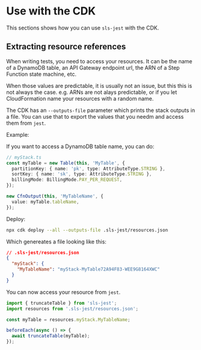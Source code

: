 # Use with the CDK

This sections shows how you can use `sls-jest` with the CDK.

## Extracting resource references

When writing tests, you need to access your resources. It can be the name of a DynamoDB table, an API Gateway endpoint url, the ARN of a Step Function state machine, etc.

When those values are predictable, it is usually not an issue, but this this is not always the case. e.g. ARNs are not alays predictable, or if you let CloudFormation name your resources with a random name.

The CDK has an `--outputs-file` parameter which prints the stack outputs in a file. You can use that to export the values that you needm and access them from `jest`.

Example:

If you want to access a DynamoDB table name, you can do:

```ts
// myStack.ts
const myTable = new Table(this, 'MyTable', {
  partitionKey: { name: 'pk', type: AttributeType.STRING },
  sortKey: { name: 'sk', type: AttributeType.STRING },
  billingMode: BillingMode.PAY_PER_REQUEST,
});

new CfnOutput(this, 'MyTableName', {
  value: myTable.tableName,
});
```

Deploy:

```bash
npx cdk deploy --all --outputs-file .sls-jest/resources.json
```

Which genereates a file looking like this:

```json
// .sls-jest/resources.json
{
  "myStack": {
    "MyTableName": "myStack-MyTable72A94F83-WEE9G8164XWC"
  }
}
```

You can now access your resource from `jest`.

```ts
import { truncateTable } from 'sls-jest';
import resources from '.sls-jest/resources.json';

const myTable = resources.myStack.MyTableName;

beforeEach(async () => {
  await truncateTable(myTable);
});
```
